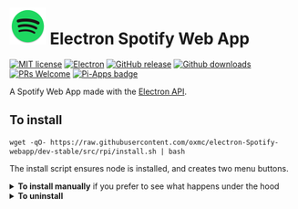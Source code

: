 <h1><a href='https://spotify.com'><img src='../src/icons/app.png' width='64px'></a> Electron Spotify Web App </h1>

[![MIT license](https://img.shields.io/badge/License-MIT-C23939.svg)](COPYING)
[![Electron](https://img.shields.io/badge/Made%20with-Electron-486F8F.svg)](https://www.electronjs.org/)
[![GitHub release](https://img.shields.io/github/release/oxmc/electron-Spotify-webapp.svg)](../../../tags)
[![Github downloads](https://img.shields.io/github/downloads/oxmc/electron-Spotify-webapp/total.svg)](../../../releases)
[![PRs Welcome](https://img.shields.io/badge/Pull%20requests-welcome-brightgreen.svg)](#want-to-contribute-to-my-project)
[![Pi-Apps badge](https://badgen.net/badge/Pi-Apps%3F/No/c51a4a?icon=https://gitcdn.link/repo/Botspot/pi-apps/master/icons/logo.svg)](https://github.com/Botspot/pi-apps)
<!--[![Run tests](../../../actions/workflows/build.yml/badge.svg?event=push)](../../../actions/workflows/build.yml)-->

A Spotify Web App made with the [Electron API](https://github.com/electron/electron).

## To install

```
wget -qO- https://raw.githubusercontent.com/oxmc/electron-Spotify-webapp/dev-stable/src/rpi/install.sh | bash
```
The install script ensures node is installed, and creates two menu buttons.

<details>
<summary><b>To install manually</b> if you prefer to see what happens under the hood</summary>
  
```
git clone -b dev-stable https://github.com/oxmc/electron-Spotify-webapp
bash ~/electron-Spotify-webapp/src/rpi/install.sh
```
</details>

<details>
<summary><b>To uninstall</b></summary>
  
```
bash ~/electron-Spotify-webapp/src/rpi/uninstall
```
</details>
<!--
# Windows

Here is the main window, (on `TwisterOS` using `MacOS Big Sur theme`)

![Main window on TwisterOS](./assets/spotify-webapp-main-window-3.png)


Here is the version window, (on `TwisterOS` using `MacOS Big Sur theme`)

![Version window on TwisterOS](./assets/spotify-webapp-version-window-2.png)
-->
